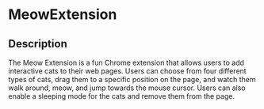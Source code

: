 # MeowExtension

## Description

The Meow Extension is a fun Chrome extension that allows users to add interactive cats to their web pages. Users can choose from four different types of cats, drag them to a specific position on the page, and watch them walk around, meow, and jump towards the mouse cursor. Users can also enable a sleeping mode for the cats and remove them from the page.
